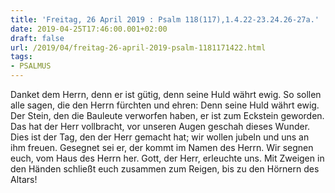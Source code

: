 ```yaml
---
title: 'Freitag, 26 April 2019 : Psalm 118(117),1.4.22-23.24.26-27a.'
date: 2019-04-25T17:46:00.001+02:00
draft: false
url: /2019/04/freitag-26-april-2019-psalm-1181171422.html
tags: 
- PSALMUS
---
```


Danket dem Herrn, denn er ist gütig, denn seine Huld währt ewig. So sollen alle sagen, die den Herrn fürchten und ehren: Denn seine Huld währt ewig. Der Stein, den die Bauleute verworfen haben, er ist zum Eckstein geworden. Das hat der Herr vollbracht, vor unseren Augen geschah dieses Wunder. Dies ist der Tag, den der Herr gemacht hat; wir wollen jubeln und uns an ihm freuen. Gesegnet sei er, der kommt im Namen des Herrn. Wir segnen euch, vom Haus des Herrn her. Gott, der Herr, erleuchte uns. Mit Zweigen in den Händen schließt euch zusammen zum Reigen, bis zu den Hörnern des Altars!
